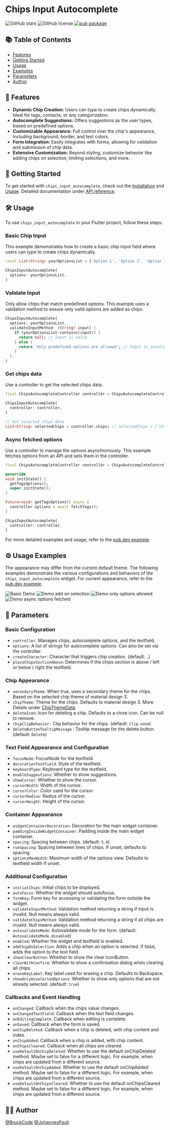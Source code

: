 # Chips Input Autocomplete

![GitHub stars](https://img.shields.io/github/stars/BruckCode/chips_input_autocomplete) ![GitHub license](https://img.shields.io/github/license/BruckCode/chips_input_autocomplete) [![pub package](https://img.shields.io/pub/v/chips_input_autocomplete.svg)](https://pub.dev/packages/chips_input_autocomplete)

## 📚 Table of Contents
- [Features](#-features)
- [Getting Started](#-getting-started)
- [Usage](#️-usage)
- [Examples](#️-usage-examples)
- [Parameters](#-parameters)
- [Author](#-author)


## 🚀 Features

[//]: # (Demo under [chipsinputautocomplete.vercel.app]&#40;https://chipsinputautocomplete.vercel.app&#41;)
- **Dynamic Chip Creation:** Users can type to create chips dynamically. Ideal for tags, contacts, or any categorization.
- **Autocomplete Suggestions:** Offers suggestions as the user types, based on predefined options.
- **Customizable Appearance:** Full control over the chip's appearance, including background, border, and text colors.
- **Form Integration:** Easily integrates with forms, allowing for validation and submission of chip data.
- **Extensive Customization:** Beyond styling, customize behavior like adding chips on selection, limiting selections, and more.


## 🏁 Getting Started 
To get started with `chips_input_autocomplete`, check out the [Installation](https://pub.dev/packages/chips_input_autocomplete/install) and [Usage](#️-usage). Detailed documentation under [API reference](https://pub.dev/documentation/chips_input_autocomplete/latest/chips_input_autocomplete/chips_input_autocomplete-library.html).


## 🛠️ Usage 

To use `chips_input_autocomplete` in your Flutter project, follow these steps:

### Basic Chip Input

This example demonstrates how to create a basic chip input field where users can type to create chips dynamically.

```dart
const List<String> yourOptionsList = ['Option 1', 'Option 2', 'Option 3'];

ChipsInputAutocomplete(
  options: yourOptionsList,
)
```

### Validate Input

Only allow chips that match predefined options. This example uses a validation method to ensure only valid options are added as chips.

```dart
ChipsInputAutocomplete(
  options: yourOptionsList,
  validateInputMethod: (String? input) {
    if (yourOptionsList.contains(input)) {
      return null; // Input is valid
    } else {
      return 'Only predefined options are allowed'; // Input is invalid
    }
  },
)
```

### Get chips data

Use a controller to get the selected chips data.

```dart
final ChipsAutocompleteController controller = ChipsAutocompleteController();

ChipsInputAutocomplete(
  controller: controller,
)

// Get selected chips data
List<String> selectedChips = controller.chips; // selectedChips = ['Chiptext 1', 'Chiptext 2']
```

### Async fetched options

Use a controller to manage the options asynchronously. This example fetches options from an API and sets them in the controller.

```dart
final ChipsAutocompleteController controller = ChipsAutocompleteController();

@override
void initState() {
  getTagsOptions();
  super.initState();
}

Future<void> getTagsOptions() async {
  controller.options = await fetchTags();
}

ChipsInputAutocomplete(
  controller: controller,
)
```

For more detailed examples and usage, refer to the [pub.dev example](https://pub.dev/packages/chips_input_autocomplete/example).

## ⚙️ Usage Examples

The appearance may differ from the current default theme. The following examples demonstrate the various configurations and behaviors of the `chips_input_autocomplete` widget. For current appearance, refer to the [pub.dev example](https://pub.dev/packages/chips_input_autocomplete/example).

![Basic Demo](https://raw.githubusercontent.com/BruckCode/chips_input_autocomplete/main/demo_basic.gif)
![Demo add on selection](https://raw.githubusercontent.com/BruckCode/chips_input_autocomplete/main/demo_add_on_selection.gif)
![Demo only options allowed](https://raw.githubusercontent.com/BruckCode/chips_input_autocomplete/main/demo_only_options_allowed.gif)
![Demo async options fetched](https://raw.githubusercontent.com/BruckCode/chips_input_autocomplete/main/demo_async_fetched.gif)

## 🧷 Parameters

### Basic Configuration
- `controller`: Manages chips, autocomplete options, and the textfield.
- `options`: A list of strings for autocomplete options. Can also be set via the controller.
- `createCharacter`: Character that triggers chip creation. (default: `,`)
- `placeChipsSectionAbove`: Determines if the chips section is above / left or below / right the textfield.

### Chip Appearance
- `secondaryTheme`: When true, uses a secondary theme for the chips. Based on the selected chip theme of material design 3.
- `chipTheme`: Theme for the chips. Defaults to material design 3. More Details under [ChipThemeData](https://api.flutter.dev/flutter/material/ChipThemeData-class.html).
- `deleteIcon`: Icon for deleting a chip. Defaults to a close icon. Can be null to remove.
- `chipClipBehavior` : Clip behavior for the chips. (default: `Clip.none`)
- `deleteButtonTooltipMessage` : Tooltip message for the delete button. (default: `Delete`)

### Text Field Appearance and Configuration
- `focusNode`: FocusNode for the textfield.
- `decorationTextField`: Style of the textfield.
- `keyboardType`: Keyboard type for the textfield.
- `enableSuggestions`: Whether to show suggestions.
- `showCursor`: Whether to show the cursor.
- `cursorWidth`: Width of the cursor.
- `cursorColor`: Color used for the cursor.
- `cursorRadius`: Radius of the cursor.
- `cursorHeight`: Height of the cursor.

### Container Appearance
- `widgetContainerDecoration`: Decoration for the main widget container.
- `paddingInsideWidgetContainer`: Padding inside the main widget container.
- `spacing`: Spacing between chips. (default: `5.0`)
- `runSpacing`: Spacing between lines of chips. If unset, defaults to spacing.
- `optionsMaxWidth`: Maximum width of the options view. Defaults to textfield width if unset.

### Additional Configuration
- `initialChips`: Initial chips to be displayed.
- `autoFocus`: Whether the widget should autofocus.
- `formKey`: Form key for accessing or validating the form outside the widget.
- `validateInputMethod`: Validation method returning a string if input is invalid. Null means always valid.
- `validateChipsMethod`: Validation method returning a string if all chips are invalid. Null means always valid.
- `autovalidateMode`: Autovalidate mode for the form. (default: `AutovalidateMode.disabled`)
- `enabled`: Whether the widget and textfield is enabled.
- `addChipOnSelection`: Adds a chip when an option is selected. If false, adds the option to the text field.
- `showClearButton`: Whether to show the clear IconButton.
- `clearWithConfirm`: Whether to show a confirmation dialog when clearing all chips.
- `eraseKeyLabel`: Key label used for erasing a chip. Defaults to Backspace.
- `showOnlyUnselectedOptions`: Whether to show only options that are not already selected. (default: `true`)

### Callbacks and Event Handling
- `onChanged`: Callback when the chips value changes.
- `onChangedTextField`: Callback when the text field changes.
- `onEditingComplete`: Callback when editing is complete.
- `onSaved`: Callback when the form is saved.
- `onChipDeleted`: Callback when a chip is deleted, with chip content and index.
- `onChipAdded`: Callback when a chip is added, with chip content.
- `onChipsCleared`: Callback when all chips are cleared.
- `useDefaultOnChipDeleted`: Whether to use the default onChipDeleted method. Maybe set to false for a different logic. For example, when chips are updated from a different source.
- `useDefaultOnChipAdded`: Whether to use the default onChipAdded method. Maybe set to false for a different logic. For example, when chips are updated from a different source.
- `useDefaultOnChipsCleared`: Whether to use the default onChipsCleared method. Maybe set to false for a different logic. For example, when chips are updated from a different source.

## 🧑‍💻 Author
[@BruckCode](https://github.com/BruckCode/) [@JohannesPauli](https://github.com/HannesPaa/)
